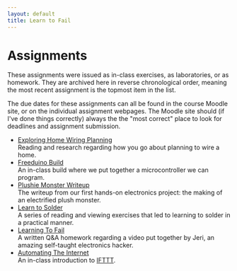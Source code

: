 ```yaml
---
layout: default
title: Learn to Fail
---
```


# Assignments

These assignments were issued as in-class exercises, as laboratories, or as homework. They are archived here in reverse chronological order, meaning the most recent assignment is the topmost item in the list.

The due dates for these assignments can all be found in the course Moodle site, or on the individual assignment webpages. The Moodle site should (if I've done things correctly) always the the "most correct" place to look for deadlines and assignment submission.

* [Exploring Home Wiring Planning](exploring-home-wiring-planning.html)<br/>
Reading and research regarding how you go about planning to wire a home.
* [Freeduino Build](freeduino-build.html)<br/>
An in-class build where we put together a microcontroller we can program.
* [Plushie Monster Writeup](plushie-monster-writeup.html)<br/>
The writeup from our first hands-on electronics project: the making of an electrified plush monster.
* [Learn to Solder](learn-to-solder.html)<br/>
A series of reading and viewing exercises that led to learning to solder in a practical manner.
* [Learning To Fail](learning-to-fail.html)<br/>
A written Q&A homework regarding a video put together by Jeri, an amazing self-taught electronics hacker.
* [Automating The Internet](automating-the-internet.html) <br/>
An in-class introduction to [IFTTT](http://ifttt.com/).
